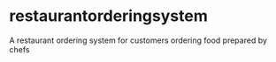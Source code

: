 # restaurantorderingsystem

A restaurant ordering system for customers ordering food prepared by chefs 
